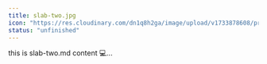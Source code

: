 ```yaml
---
title: slab-two.jpg
icon: "https://res.cloudinary.com/dn1q8h2ga/image/upload/v1733878608/proportional.design-3.0/sample-2_2x_a8jgiy.webp"
status: "unfinished"
---
```


this is slab-two.md content 💻...
